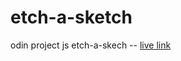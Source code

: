 # etch-a-sketch
odin project js etch-a-skech --
[live link](https://lukecheseldine.github.io/etch-a-sketch/)
